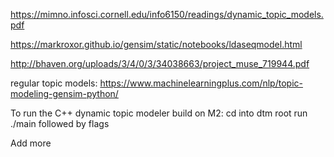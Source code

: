 https://mimno.infosci.cornell.edu/info6150/readings/dynamic_topic_models.pdf

https://markroxor.github.io/gensim/static/notebooks/ldaseqmodel.html 

http://bhaven.org/uploads/3/4/0/3/34038663/project_muse_719944.pdf


regular topic models: 
https://www.machinelearningplus.com/nlp/topic-modeling-gensim-python/


To run the C++ dynamic topic modeler build on M2:
    cd into dtm root
    run ./main followed by flags

Add more